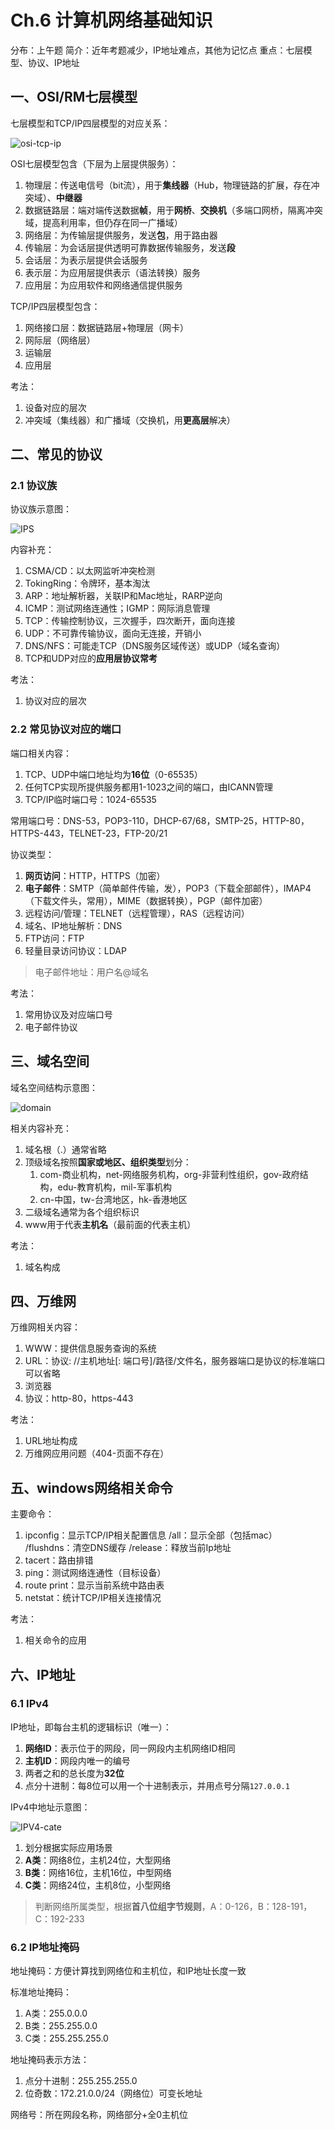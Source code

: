 # Ch.6 计算机网络基础知识

分布：上午题
简介：近年考题减少，IP地址难点，其他为记忆点
重点：七层模型、协议、IP地址

## 一、OSI/RM七层模型

七层模型和TCP/IP四层模型的对应关系：

![osi-tcp-ip](https://img-blog.csdnimg.cn/2020033001231337.png?x-oss-process=image/watermark,type_ZmFuZ3poZW5naGVpdGk,shadow_10,text_aHR0cHM6Ly9ibG9nLmNzZG4ubmV0L2Zlc2ZzZWZncw==,size_16,color_FFFFFF,t_70)

OSI七层模型包含（下层为上层提供服务）：

1. 物理层：传送电信号（bit流），用于**集线器**（Hub，物理链路的扩展，存在冲突域）、**中继器**
2. 数据链路层：端对端传送数据**帧**，用于**网桥**、**交换机**（多端口网桥，隔离冲突域，提高利用率，但仍存在同一广播域）
3. 网络层：为传输层提供服务，发送**包**，用于路由器
4. 传输层：为会话层提供透明可靠数据传输服务，发送**段**
5. 会话层：为表示层提供会话服务
6. 表示层：为应用层提供表示（语法转换）服务
7. 应用层：为应用软件和网络通信提供服务

TCP/IP四层模型包含：

1. 网络接口层：数据链路层+物理层（网卡）
2. 网际层（网络层）
3. 运输层
4. 应用层

考法：

1. 设备对应的层次
2. 冲突域（集线器）和广播域（交换机，用**更高层**解决）

## 二、常见的协议

### 2.1 协议族

协议族示意图：

![IPS](https://img.kuaiwenyun.com/images/ueditor/2019-03/112/1-2.png)

内容补充：

1. CSMA/CD：以太网监听冲突检测
2. TokingRing：令牌环，基本淘汰
3. ARP：地址解析器，关联IP和Mac地址，RARP逆向
4. ICMP：测试网络连通性；IGMP：网际消息管理
5. TCP：传输控制协议，三次握手，四次断开，面向连接
6. UDP：不可靠传输协议，面向无连接，开销小
7. DNS/NFS：可能走TCP（DNS服务区域传送）或UDP（域名查询）
8. TCP和UDP对应的**应用层协议常考**

考法：

1. 协议对应的层次

### 2.2 常见协议对应的端口

端口相关内容：

1. TCP、UDP中端口地址均为**16位**（0-65535）
2. 任何TCP实现所提供服务都用1-1023之间的端口，由ICANN管理
3. TCP/IP临时端口号：1024-65535

常用端口号：DNS-53，POP3-110，DHCP-67/68，SMTP-25，HTTP-80，HTTPS-443，TELNET-23，FTP-20/21

协议类型：

1. **网页访问**：HTTP，HTTPS（加密）
2. **电子邮件**：SMTP（简单邮件传输，发），POP3（下载全部邮件），IMAP4（下载文件头，常用），MIME（数据转换），PGP（邮件加密）
3. 远程访问/管理：TELNET（远程管理），RAS（远程访问）
4. 域名、IP地址解析：DNS
5. FTP访问：FTP
6. 轻量目录访问协议：LDAP

> 电子邮件地址：用户名@域名

考法：

1. 常用协议及对应端口号
2. 电子邮件协议

## 三、域名空间

域名空间结构示意图：

![domain](https://pic2.zhimg.com/80/v2-59cf070e13da779b42fa6780bdbece01_1440w.webp)

相关内容补充：

1. 域名根（.）通常省略
2. 顶级域名按照**国家或地区、组织类型**划分：
    1. com-商业机构，net-网络服务机构，org-非营利性组织，gov-政府结构，edu-教育机构，mil-军事机构
    2. cn-中国，tw-台湾地区，hk-香港地区
3. 二级域名通常为各个组织标识
4. www用于代表**主机名**（最前面的代表主机）

考法：

1. 域名构成

## 四、万维网

万维网相关内容：

1. WWW：提供信息服务查询的系统
2. URL：协议: //主机地址[: 端口号]/路径/文件名，服务器端口是协议的标准端口可以省略
3. 浏览器
4. 协议：http-80，https-443

考法：

1. URL地址构成
2. 万维网应用问题（404-页面不存在）

## 五、windows网络相关命令

主要命令：

1. ipconfig：显示TCP/IP相关配置信息
    /all：显示全部（包括mac）
    /flushdns：清空DNS缓存
    /release：释放当前Ip地址
2. tacert：路由排错
3. ping：测试网络连通性（目标设备）
4. route print：显示当前系统中路由表
5. netstat：统计TCP/IP相关连接情况

考法：

1. 相关命令的应用

## 六、IP地址

### 6.1 IPv4
  
IP地址，即每台主机的逻辑标识（唯一）：

1. **网络ID**：表示位于的网段，同一网段内主机网络ID相同
2. **主机ID**：网段内唯一的编号
3. 两者之和的总长度为**32位**
4. 点分十进制：每8位可以用一个十进制表示，并用点号分隔`127.0.0.1`

IPv4中地址示意图：

![IPV4-cate](https://pic3.zhimg.com/80/v2-7103d1a3450a9a329a8dad0bbd05d682_1440w.webp)

1. 划分根据实际应用场景
2. **A类**：网络8位，主机24位，大型网络
3. **B类**：网络16位，主机16位，中型网络
4. **C类**：网络24位，主机8位，小型网络

> 判断网络所属类型，根据**首八位组字节规则**，A：0-126，B：128-191，C：192-233

### 6.2 IP地址掩码

地址掩码：方便计算找到网络位和主机位，和IP地址长度一致

标准地址掩码：

1. A类：255.0.0.0
2. B类：255.255.0.0
3. C类：255.255.255.0

地址掩码表示方法：

1. 点分十进制：255.255.255.0
2. 位奇数：172.21.0.0/24（网络位）可变长地址

网络号：所在网段名称，网络部分+全0主机位
